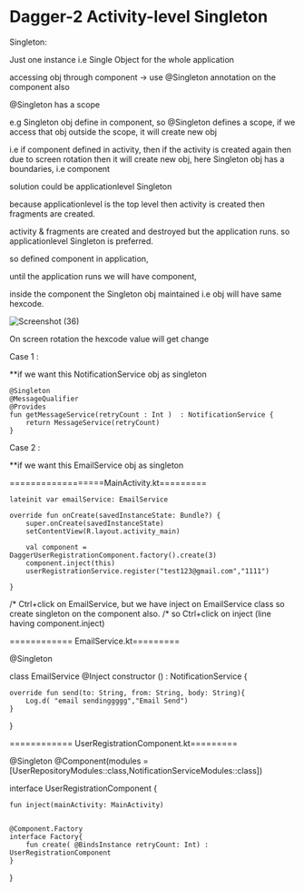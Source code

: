 # Dagger-2 Activity-level Singleton


Singleton:

Just one instance i.e Single Object for the whole application

accessing obj through component ->  use @Singleton  annotation on the component also



@Singleton has a scope 

e.g Singleton obj define in component, so  @Singleton  defines a scope, 
if we access that obj outside the scope, it will create new obj

i.e if  component defined in activity, then if the activity is created again then due to screen rotation  then it will create new obj,
here Singleton obj  has a boundaries, i.e component

solution could be applicationlevel Singleton 

because applicationlevel is the top level then activity is created then fragments are created. 

activity & fragments are created and destroyed but the application runs. so applicationlevel Singleton  is preferred.

so defined component in application, 

until the application runs we will have component, 

inside the component the  Singleton obj maintained  i.e obj will have same hexcode.


![Screenshot (36)](https://user-images.githubusercontent.com/47368515/172614819-f6ce2d8e-7807-4227-a158-aaf4d0423a23.png)

On screen rotation the hexcode value will get change


Case 1 : 

**if we want this NotificationService obj as singleton

    @Singleton
    @MessageQualifier
    @Provides
    fun getMessageService(retryCount : Int )  : NotificationService {
        return MessageService(retryCount)
    }


Case 2 :

**if we want this EmailService obj as singleton

==================MainActivity.kt=========


    lateinit var emailService: EmailService

    override fun onCreate(savedInstanceState: Bundle?) {
        super.onCreate(savedInstanceState)
        setContentView(R.layout.activity_main)

        val component = DaggerUserRegistrationComponent.factory().create(3)
        component.inject(this)
        userRegistrationService.register("test123@gmail.com","1111")

    }

/* Ctrl+click on EmailService, but we have inject on  EmailService  class so create singleton on the component also.
/* so Ctrl+click on inject (line having component.inject)

============ EmailService.kt=========  

@Singleton

class EmailService  @Inject constructor () : NotificationService {

    override fun send(to: String, from: String, body: String){
        Log.d( "email sendinggggg","Email Send")
    }
}


============ UserRegistrationComponent.kt=========  


@Singleton
@Component(modules = [UserRepositoryModules::class,NotificationServiceModules::class])

interface UserRegistrationComponent {


    fun inject(mainActivity: MainActivity)


    @Component.Factory
    interface Factory{
        fun create( @BindsInstance retryCount: Int) : UserRegistrationComponent
    }
}
